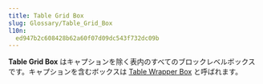 ```yaml
---
title: Table Grid Box
slug: Glossary/Table_Grid_Box
l10n:
  ed947b2c608428b62a60f07d09dc543f732dc09b
---
```


**Table Grid Box** はキャプションを除く表内のすべてのブロックレベルボックスです。キャプションを含むボックスは [Table Wrapper Box](/ja/docs/Glossary/Table_Wrapper_Box) と呼ばれます。
